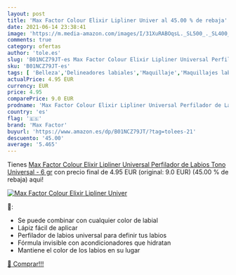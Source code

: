 ```yaml
---
layout: post
title: 'Max Factor Colour Elixir Lipliner Univer al 45.00 % de rebaja'
date: 2021-06-14 23:38:41
image: 'https://m.media-amazon.com/images/I/31XuRABOqsL._SL500_._SL400_.jpg'
comments: true
category: ofertas
author: 'tole.es'
slug: 'B01NCZ79JT-es Max Factor Colour Elixir Lipliner Universal Perfilador de...'
sku: 'B01NCZ79JT-es'
tags: [ 'Belleza','Delineadores labiales','Maquillaje','Maquillajes labiales','factor','max','max factor', ]
actualPrice: 4.95 EUR
currency: EUR
price: 4.95
comparePrice: 9.0 EUR
prodname: 'Max Factor Colour Elixir Lipliner Universal Perfilador de Labios Tono Universal - 6 gr'
country: 'es'
flag: '🇪🇸'
brand: 'Max Factor'
buyurl: 'https://www.amazon.es/dp/B01NCZ79JT/?tag=tolees-21'
descuento: '45.00'
average: '5.465'
---
```


Tienes [Max Factor Colour Elixir Lipliner Universal Perfilador de Labios Tono Universal - 6 gr](https://www.amazon.es/dp/B01NCZ79JT/?tag=tolees-21) con precio final de  4.95 EUR (original: 9.0 EUR) (45.00 %  de rebaja) aqui!

[![Max Factor Colour Elixir Lipliner Univer](https://m.media-amazon.com/images/I/31XuRABOqsL._SL500_._SL400_.jpg)](https://www.amazon.es/dp/B01NCZ79JT/?tag=tolees-21)

🔎:

- Se puede combinar con cualquier color de labial
- Lápiz fácil de aplicar
- Perfilador de labios universal para definir tus labios
- Fórmula invisible con acondicionadores que hidratan
- Mantiene el color de los labios en su lugar

[🛒 Comprar!!!](https://www.amazon.es/dp/B01NCZ79JT/?tag=tolees-21)
